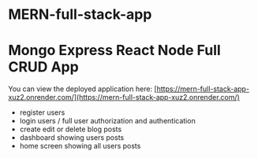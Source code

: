 # MERN-full-stack-app
# Mongo Express React Node Full CRUD App

You can view the deployed application here: [https://mern-full-stack-app-xuz2.onrender.com/](https://mern-full-stack-app-xuz2.onrender.com/)

- register users
- login users / full user authorization and authentication
- create edit or delete blog posts
- dashboard showing users posts
- home screen showing all users posts

